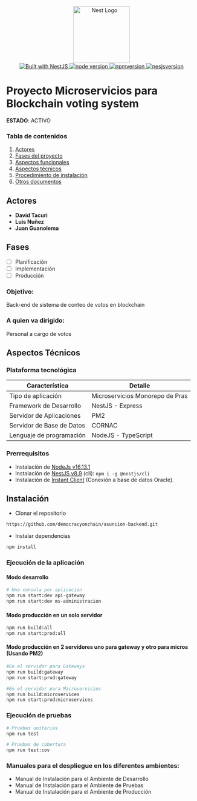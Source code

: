<div align="center">
  <a href="http://nestjs.com/" target="_blank">
    <img src="https://nestjs.com/img/logo_text.svg" width="150" alt="Nest Logo" />
  </a>
</div>
<div align="center">
  <a href="https://nestjs.com" target="_blank">
    <img src="https://img.shields.io/badge/built%20with-NestJs-red.svg" alt="Built with NestJS">
  </a>
  <a href="https://nodejs.org/es/" target="_blank">
    <img src="https://img.shields.io/badge/node-%3E%3D%2016.13.1-blue" alt="node version">
  </a>
  <a href="https://nodejs.org/es/" target="_blank">
    <img src="https://img.shields.io/badge/npm-%3E%3D%208.1.2-blue" alt="npmversion">
  </a>
  <a href="https://nestjs.com" target="_blank">
    <img src="https://img.shields.io/badge/nestjs-8.0.0-blue" alt="nesjsversion">
  </a>
</div>


# Proyecto Microservicios para Blockchain voting system
**ESTADO**: ACTIVO
### Tabla de contenidos
1. [Actores](#actores)
2. [Fases del proyecto](#fases)
3. [Aspectos funcionales](#aspectos-funcionales)
4. [Aspectos técnicos](#aspectos-técnicos)
5. [Procedimiento de instalación](#procedimiento-de-instalación)
6. [Otros documentos](#otros-documentos)

## Actores
* **David Tacuri**
* **Luis Nuñez**
* **Juan Guanolema** 
## Fases
- [ ] Planificación
- [ ] Implementación
- [ ] Producción

### Objetivo:

Back-end de sistema de conteo de votos en blockchain

### A quien va dirigido:
Personal a cargo de votos

## Aspectos Técnicos

### Plataforma tecnológica
| Característica | Detalle |
| ------ | ------ |
| Tipo de aplicación | Microservicios Monorepo de Pras |
| Framework de Desarrollo | NestJS - Express |
| Servidor de Aplicaciones | PM2 |
| Servidor de Base de Datos | CORNAC |
| Lenguaje de programación | NodeJS - TypeScript |

### Prerrequisitos

* Instalación de [NodeJs v16.13.1](https://nodejs.org/es/)
* Instalación de [NestJS v8.9](https://docs.nestjs.com/) (cli): `npm i -g @nestjs/cli`
* Instalación de [Instant Client](https://www.oracle.com/database/technologies/instant-client/downloads.html) (Conexión a base de datos Oracle).

## Instalación
* Clonar el repositorio
```bash
https://github.com/democracyonchain/asuncion-backend.git
```
* Instalar dependencias
```bash
npm install
```
### Ejecución de la aplicación
#### Modo desarrollo

```bash
# Una consola por aplicación
npm run start:dev api-gateway
npm run start:dev ms-administracion
```

#### Modo producción en un solo servidor
```bash
npm run build:all
npm run start:prod:all
```

#### Modo producción en 2 servidores uno para gateway y otro para micros (Usando PM2)
```bash
#En el servidor para Gateways
npm run build:gateway
npm run start:prod:gateway

#En el servidor para Microservicios
npm run build:microservices
npm run start:prod:microservices
```

### Ejecución de pruebas

```bash
# Pruebas unitarias 
npm run test

# Pruebas de cobertura
npm run test:cov
```

### Manuales para el despliegue en los diferentes ambientes: 
* Manual de Instalación para el Ambiente de Desarrollo
* Manual de Instalación para el Ambiente de Pruebas
* Manual de Instalación para el Ambiente de Producción
